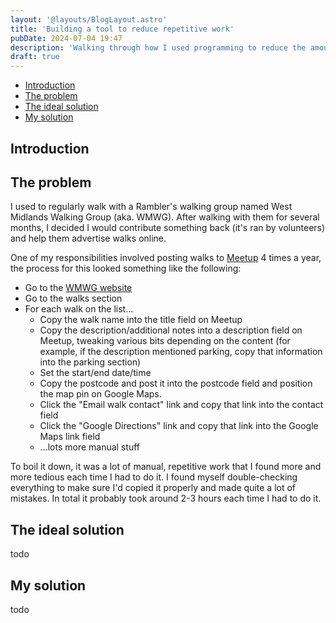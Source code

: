 ```yaml
---
layout: '@layouts/BlogLayout.astro'
title: 'Building a tool to reduce repetitive work'
pubDate: 2024-07-04 19:47
description: 'Walking through how I used programming to reduce the amount of repetitive work I have to do.'
draft: true
---
```



- [Introduction](#introduction)
- [The problem](#the-problem)
- [The ideal solution](#the-ideal-solution)
- [My solution](#my-solution)


## Introduction


## The problem

I used to regularly walk with a Rambler's walking group named West Midlands Walking Group (aka. WMWG). After walking with them for several months, I decided I would contribute something back (it's ran by volunteers) and help them advertise walks online.

One of my responsibilities involved posting walks to [Meetup](https://www.meetup.com) 4 times a year, the process for this looked something like the following:
- Go to the [WMWG website](https://www.wmwg.org.uk)
- Go to the walks section
- For each walk on the list...
  - Copy the walk name into the title field on Meetup
  - Copy the description/additional notes into a description field on Meetup, tweaking various bits depending on the content (for example, if the description mentioned parking, copy that information into the parking section)
  - Set the start/end date/time
  - Copy the postcode and post it into the postcode field and position the map pin on Google Maps.
  - Click the "Email walk contact" link and copy that link into the contact field
  - Click the "Google Directions" link and copy that link into the Google Maps link field
  - ...lots more manual stuff

To boil it down, it was a lot of manual, repetitive work that I found more and more tedious each time I had to do it. I found myself double-checking everything to make sure I'd copied it properly and made quite a lot of mistakes. In total it probably took around 2-3 hours each time I had to do it.

## The ideal solution

todo

## My solution


todo
